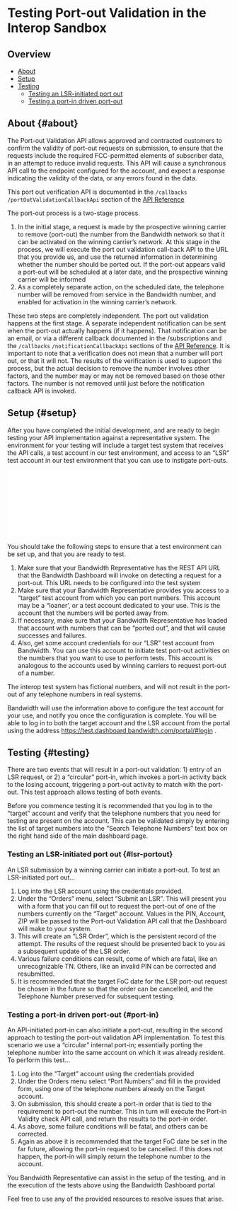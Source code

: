 # Testing Port-out Validation in the Interop Sandbox

## Overview
* [About](#about)
* [Setup](#setup)
* [Testing](#testing)
  * [Testing an LSR-initiated port out](#lsr-portout)
  * [Testing a port-in driven port-out](#port-in)

## About {#about}
The Port-out Validation API allows approved and contracted customers to confirm the validity of port-out requests on submission, to ensure that the requests include the required FCC-permitted elements of subscriber data, in an attempt to reduce invalid requests.  This API will cause a synchronous API call to the endpoint configured for the account, and expect a response indicating the validity of the data, or any errors found in the data.

This port out verification API is documented in the `/callbacks` `/portOutValidationCallbackApi` section of the [API Reference](../apiReference.md)

The port-out process is a two-stage process.

1. In the initial stage, a request is made by the prospective winning carrier to remove (port-out) the number from the Bandwidth network so that it can be activated on the winning carrier’s network.  At this stage in the process, we will execute the port out validation call-back API to the URL that you provide us, and use the returned information in determining whether the number should be ported out.  If the port-out appears valid a port-out will be scheduled at a later date, and the prospective winning carrier will be informed
2. As a completely separate action, on the scheduled date, the telephone number will be removed from service in the Bandwidth number, and enabled for activation in the winning carrier’s network.

These two steps are completely independent.  The port out validation happens at the first stage.   A separate independent notification can be sent when the port-out actually happens (if it happens).  That notification can be an email, or via a different callback documented in the /subscriptions and the `/callbacks` `/notificationCallbackApi` sections of the [API Reference](../apiReference.md).  It is important to note that a verification does not mean that a number will port out, or that it will not.  The results of the verification is used to support the process, but the actual decision to remove the number involves other factors, and the number may or may not be removed based on those other factors.  The number is not removed until just before the notification callback API is invoked.

## Setup {#setup}

After you have completed the initial development, and are ready to begin testing your API implementation against a representative system.  The environment for your testing will include a target test system that receives the API calls, a test account in our test environment, and access to an “LSR” test account in our test environment that you can use to instigate port-outs.

![testing port out](../images/testingPortOut.md)

You should take the following steps to ensure that a test environment can be set up, and that you are ready to test.
1. Make sure that your Bandwidth Representative has the REST API URL that the Bandwidth Dashboard will invoke on detecting a request for a port-out.  This URL needs to be configured into the test system
2. Make sure that your Bandwidth Representative provides you access to a “target” test account from which you can port numbers.  This account may be a “loaner’, or a test account dedicated to your use.  This is the account that the numbers will be ported away from.
3. If necessary, make sure that your Bandwidth Representative has loaded that account with numbers that can be “ported out”, and that will cause successes and failures.
4. Also, get some account credentials for our “LSR” test account from Bandwidth.  You can use this account to initiate test port-out activities on the numbers that you want to use to perform tests.  This account is analogous to the accounts used by winning carriers to request port-out of a number.

The interop test system has fictional numbers, and will not result in the port-out of any telephone numbers in real systems.

Bandwidth will use the information above to configure the test account for your use, and notify you once the configuration is complete.  You will be able to log in to both the target account and the LSR account from the portal using the address https://test.dashboard.bandwidth.com/portal/#login .

## Testing {#testing}

There are two events that will result in a port-out validation: 1) entry of an LSR request, or 2) a “circular” port-in, which invokes a port-in activity back to the losing account, triggering a port-out activity to match with the port-out.   This test approach allows testing of both events.

Before you commence testing it is recommended that you log in to the “target” account and verify that the telephone numbers that you need for testing are present on the account.  This can be validated simply by entering the list of target numbers into the “Search Telephone Numbers” text box on the right hand side of the main dashboard page.

### Testing an LSR-initiated port out {#lsr-portout}

An LSR submission by a winning carrier can initiate a port-out.  To test an LSR-initiated port out…
1. Log into the LSR account using the credentials provided.
2. Under the “Orders” menu, select “Submit an LSR”.  This will present you with a form that you can fill out to request the port-out of one of the numbers currently on the “Target” account.  Values in the PIN, Account, ZIP will be passed to the Port-out Validation API call that the Dashboard will make to your system.
3. This will create an “LSR Order”, which is the persistent record of the attempt. The results of the request should be presented back to you as a subsequent update of the LSR order.
4. Various failure conditions can result, come of which are fatal, like an unrecognizable TN.  Others, like an invalid PIN can be corrected and resubmitted.
5. It is recommended that the target FoC date for the LSR port-out request be chosen in the future so that the order can be cancelled, and the Telephone Number preserved for subsequent testing.


### Testing a port-in driven port-out {#port-in}

An API-initiated port-in can also initiate a port-out, resulting in the second approach to testing the port-out validation API implementation.  To test this scenario we use a “circular” internal port-in; essentially porting the telephone number into the same account on which it was already resident.  To perform this test…
1. Log into the “Target” account using the credentials provided
2. Under the Orders menu select “Port Numbers” and fill in the provided form, using one of the telephone numbers already on the Target account.
3. On submission, this should create a port-in order that is tied to the requirement to port-out the number.  This in turn will execute the Port-in Validity check API call, and return the results to the port-in order.
4. As above, some failure conditions will be fatal, and others can be corrected.
5. Again as above it is recommended that the target FoC date be set in the far future, allowing the port-in request to be cancelled.   If this does not happen, the port-in will simply return the telephone number to the account.

You Bandwidth Representative can assist in the setup of the testing, and in the execution of the tests above using the Bandwidth Dashboard portal

Feel free to use any of the provided resources to resolve issues that arise.
